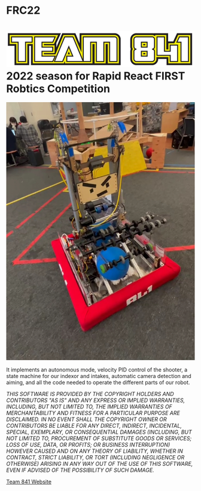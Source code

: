 # FRC22
![](Team_841_logo.jpg)
2022 season for Rapid React FIRST Robtics Competition
===========

![](FRC-2022.jpg)

It implements an autonomous mode, velocity PID control of the shooter, a state machine for our indexor and intakes, automatic camera detection and aiming, and all the code needed to operate the different parts of our robot.

_THIS SOFTWARE IS PROVIDED BY THE COPYRIGHT HOLDERS AND CONTRIBUTORS "AS IS" AND
ANY EXPRESS OR IMPLIED WARRANTIES, INCLUDING, BUT NOT LIMITED TO, THE IMPLIED
WARRANTIES OF MERCHANTABILITY AND FITNESS FOR A PARTICULAR PURPOSE ARE
DISCLAIMED. IN NO EVENT SHALL THE COPYRIGHT OWNER OR CONTRIBUTORS BE LIABLE FOR
ANY DIRECT, INDIRECT, INCIDENTAL, SPECIAL, EXEMPLARY, OR CONSEQUENTIAL DAMAGES
(INCLUDING, BUT NOT LIMITED TO, PROCUREMENT OF SUBSTITUTE GOODS OR SERVICES;
LOSS OF USE, DATA, OR PROFITS; OR BUSINESS INTERRUPTION) HOWEVER CAUSED AND
ON ANY THEORY OF LIABILITY, WHETHER IN CONTRACT, STRICT LIABILITY, OR TORT
(INCLUDING NEGLIGENCE OR OTHERWISE) ARISING IN ANY WAY OUT OF THE USE OF THIS
SOFTWARE, EVEN IF ADVISED OF THE POSSIBILITY OF SUCH DAMAGE._

[Team 841 Website](http://www.team841.com)
